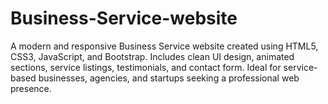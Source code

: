 # Business-Service-website
A modern and responsive Business Service website created using HTML5, CSS3, JavaScript, and Bootstrap. Includes clean UI design, animated sections, service listings, testimonials, and contact form. Ideal for service-based businesses, agencies, and startups seeking a professional web presence.
